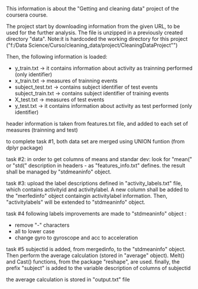 This information is about the "Getting and cleaning data" project of the coursera course.

The project start by downloading information from the given URL, to be used for the further analysis. The file is unzipped in a previously created directory "data".
Note:it is hardcoded the working directory for this project ("f:/Data Science/Curso/cleaning_data/project/CleaningDataProject"")

Then, the following information is loaded:

* y_train.txt -> it contains information about activity as trainning performed (only identifier)
* x_train.txt -> measures of trainning events 
* subject_test.txt -> contains subject identifier of test events
subject_train.txt -> contains subject identifier of training events
* X_test.txt -> measures of test events
* y_test.txt ->  it contains information about activity as test performed (only identifier)

header information is taken from features.txt file, and added to each set of measures (trainning and test)

to complete task #1, both data set are merged using UNION funtion (from dplyr package)

task #2: in order to get columns of means and standar dev: look for "mean(" or "std(" description in headers - as "features_info.txt" defines. 
the result shall be managed by "stdmeaninfo" object.

task #3: upload the label descriptions defined in "activity_labels.txt" file, which contains activityid and activitylabel. A new column shall be added to the "merfedinfo" object containgin activitylabel information.
Then, "activitylabels" will be extended to "stdmeaninfo" object.

task #4  following labels improvements are made to "stdmeaninfo" object :
* remove "-" characters
* all to lower case
* change gyro to gyroscope and acc to acceleration

task #5 subjectid is added, from mergedinfo, to the "stdmeaninfo" object. Then perform the average calculation (stored in "average" object). 
Melt() and Cast() functions, from the package "reshape", are used.
finally, the prefix "subject" is added to the variable description of columns of subjectid 


the average calculation is stored in "output.txt" file



